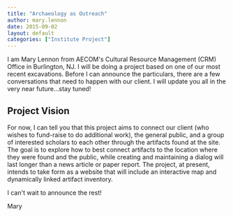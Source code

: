 ```yaml
---
title: "Archaeology as Outreach"
author: mary.lennon
date: 2015-09-02
layout: default
categories: ["Institute Project"]
---
```


I am Mary Lennon from AECOM's Cultural Resource Management (CRM) Office in Burlington, NJ. I will be doing a project based on one of our most recent excavations. Before I can announce the particulars, there are a few conversations that need to happen with our client. I will update you all in the very near future…stay tuned!

## Project Vision

For now, I can tell you that this project aims to connect our client (who wishes to fund-raise to do additional work), the general public, and a group of interested scholars to each other through the artifacts found at the site. The goal is to explore how to best connect artifacts to the location where they were found and the public, while creating and maintaining a dialog will last longer than a news article or paper report. The project, at present, intends to take form as a website that will include an interactive map and dynamically linked artifact inventory.

I can't wait to announce the rest!

Mary
